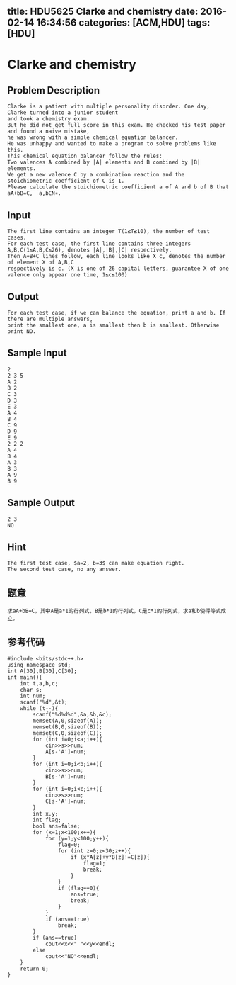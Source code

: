 title: HDU5625 Clarke and chemistry
date: 2016-02-14 16:34:56
categories: [ACM,HDU]
tags: [HDU]
---
# Clarke and chemistry

## Problem Description

	Clarke is a patient with multiple personality disorder. One day, Clarke turned into a junior student 
	and took a chemistry exam. 
	But he did not get full score in this exam. He checked his test paper and found a naive mistake, 
	he was wrong with a simple chemical equation balancer. 
	He was unhappy and wanted to make a program to solve problems like this. 
	This chemical equation balancer follow the rules: 
	Two valences A combined by |A| elements and B combined by |B| elements. 
	We get a new valence C by a combination reaction and the stoichiometric coefficient of C is 1. 
	Please calculate the stoichiometric coefficient a of A and b of B that aA+bB=C,  a,b∈N∗.

<!--more-->

## Input

	The first line contains an integer T(1≤T≤10), the number of test cases. 
	For each test case, the first line contains three integers A,B,C(1≤A,B,C≤26), denotes |A|,|B|,|C| respectively. 
	Then A+B+C lines follow, each line looks like X c, denotes the number of element X of A,B,C 
	respectively is c. (X is one of 26 capital letters, guarantee X of one valence only appear one time, 1≤c≤100)
 

## Output

	For each test case, if we can balance the equation, print a and b. If there are multiple answers, 
	print the smallest one, a is smallest then b is smallest. Otherwise print NO.
 

## Sample Input

	2
	2 3 5	
	A 2
	B 2
	C 3
	D 3
	E 3
	A 4
	B 4
	C 9
	D 9
	E 9
	2 2 2
	A 4
	B 4
	A 3
	B 3
	A 9
	B 9
 

## Sample Output

	2 3
	NO

## Hint

	The first test case, $a=2, b=3$ can make equation right.  
	The second test case, no any answer.
 
## 题意

	求aA+bB=C，其中A是a*1的行列式，B是b*1的行列式，C是c*1的行列式，求a和b使得等式成立。

## 参考代码

```objc
#include <bits/stdc++.h>
using namespace std;
int A[30],B[30],C[30];
int main(){
	int t,a,b,c;
	char s;
	int num;
	scanf("%d",&t);
	while (t--){
		scanf("%d%d%d",&a,&b,&c);
		memset(A,0,sizeof(A));
		memset(B,0,sizeof(B));
		memset(C,0,sizeof(C));
		for (int i=0;i<a;i++){
			cin>>s>>num;
			A[s-'A']=num;
		}
		for (int i=0;i<b;i++){
			cin>>s>>num;
			B[s-'A']=num;
		}
		for (int i=0;i<c;i++){
			cin>>s>>num;
			C[s-'A']=num;
		}
		int x,y;
		int flag;
		bool ans=false;
		for (x=1;x<100;x++){
			for (y=1;y<100;y++){
				flag=0;
				for (int z=0;z<30;z++){
					if (x*A[z]+y*B[z]!=C[z]){
						flag=1;
						break;
					}
				}
				if (flag==0){
					ans=true;
					break;
				}
			}
			if (ans==true)
				break;
		}
		if (ans==true)
			cout<<x<<" "<<y<<endl;
		else
			cout<<"NO"<<endl;
	}
	return 0;
}
```
